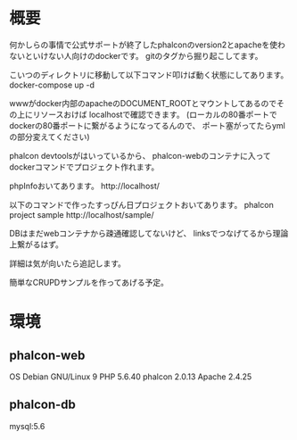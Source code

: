 # 概要
何かしらの事情で公式サポートが終了したphalconのversion2とapacheを使わないといけない人向けのdockerです。
gitのタグから掘り起こしてます。

こいつのディレクトリに移動して以下コマンド叩けば動く状態にしてあります。
docker-compose up -d

wwwがdocker内部のapacheのDOCUMENT_ROOTとマウントしてあるのでその上にリソースおけば
localhostで確認できます。
(ローカルの80番ポートでdockerの80番ポートに繋がるようになってるんので、
ポート塞がってたらymlの部分変えてください)

phalcon devtoolsがはいっているから、
phalcon-webのコンテナに入ってdockerコマンドでプロジェクト作れます。

phpInfoおいてあります。
http://localhost/

以下のコマンドで作ったすっぴん日プロジェクトおいてあります。
phalcon project sample
http://localhost/sample/


DBはまだwebコンテナから疎通確認してないけど、
linksでつなげてるから理論上繋がるはず。

詳細は気が向いたら追記します。

簡単なCRUPDサンプルを作ってあげる予定。

# 環境
## phalcon-web
OS Debian GNU/Linux 9
PHP 5.6.40
phalcon 2.0.13
Apache 2.4.25

## phalcon-db
mysql:5.6

